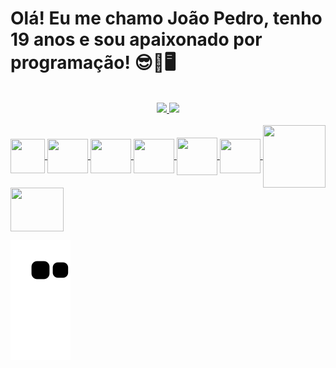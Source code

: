# Olá! Eu me chamo João Pedro, tenho 19 anos e sou apaixonado por programação! 😎🤩🖥️

<br>
<div align="center">
  <a href="https://github.com/JPedro759">
  <img height="180em" src="https://github-readme-stats.vercel.app/api?username=JPedro759&show_icons=true&theme=tokyonight&include_all_commits=true&count_private=true">
  <img height="180em" src="https://github-readme-stats.vercel.app/api/top-langs/?username=JPedro759&layout=compact&langs_count=16&theme=dark">
</div>
  
<div style="display: inline_block">
 <br>
 <img align="center" height="55" width="55" src = "https://cdn.jsdelivr.net/gh/devicons/devicon/icons/html5/html5-plain-wordmark.svg" />
 <img align="center" height="55" width="65" src="https://cdn.jsdelivr.net/gh/devicons/devicon/icons/css3/css3-plain-wordmark.svg" />
 <img align="center" height="55" width="65" src="https://cdn.jsdelivr.net/gh/devicons/devicon/icons/javascript/javascript-plain.svg" />
 <img align="center" height="55" width="65" src="https://cdn.jsdelivr.net/gh/devicons/devicon/icons/typescript/typescript-plain.svg" />
 <img align="center" height="60" width="65" src="https://cdn.jsdelivr.net/gh/devicons/devicon/icons/react/react-original.svg" />
 <img align="center" height="55" width="65" src="https://cdn.jsdelivr.net/gh/devicons/devicon/icons/nodejs/nodejs-original.svg" />
 <img align="center" height="100" width="100" src="https://cdn.jsdelivr.net/gh/devicons/devicon/icons/express/express-original-wordmark.svg" />
 <img style="filter: invert(0)" align="center" height="70" width="85" src="https://cdn.jsdelivr.net/gh/devicons/devicon/icons/mongodb/mongodb-original-wordmark.svg" />
</div>
  
<div> 
 
  ![Snake animation](https://github.com/rafaballerini/rafaballerini/blob/output/github-contribution-grid-snake.svg)
 
</div>
  
